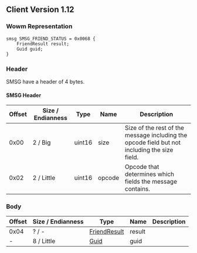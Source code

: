 ## Client Version 1.12

### Wowm Representation
```rust,ignore
smsg SMSG_FRIEND_STATUS = 0x0068 {
    FriendResult result;
    Guid guid;
}
```
### Header
SMSG have a header of 4 bytes.

#### SMSG Header
| Offset | Size / Endianness | Type   | Name   | Description |
| ------ | ----------------- | ------ | ------ | ----------- |
| 0x00   | 2 / Big           | uint16 | size   | Size of the rest of the message including the opcode field but not including the size field.|
| 0x02   | 2 / Little        | uint16 | opcode | Opcode that determines which fields the message contains.|
### Body
| Offset | Size / Endianness | Type | Name | Description |
| ------ | ----------------- | ---- | ---- | ----------- |
| 0x04 | ? / - | [FriendResult](friendresult.md) | result |  |
| - | 8 / Little | [Guid](../spec/packed-guid.md) | guid |  |
